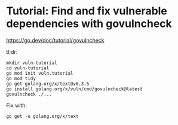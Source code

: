 # Tutorial: Find and fix vulnerable dependencies with govulncheck

https://go.dev/doc/tutorial/govulncheck

tl;dr:

```
mkdir vuln-tutorial
cd vuln-tutorial
go mod init vuln.tutorial
go mod tidy
go get golang.org/x/text@v0.3.5
go install golang.org/x/vuln/cmd/govulncheck@latest
govulncheck ./...
```

Fix with:

```
go get -u golang.org/x/text
```